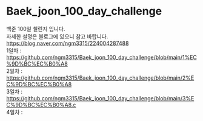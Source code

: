 # Baek_joon_100_day_challenge
백준 100일 첼린지 입니다.  
자세한 설명은 블로그에 있으니 참고 바랍니다.   
https://blog.naver.com/ngm3315/224004287488  
1일차 : [https://github.com/ngm3315/Baek_joon_100_day_challenge/blob/main/1%EC%9D%BC%EC%B0%A8  ](https://github.com/ngm3315/Baek_joon_100_day_challenge/blob/main/1%EC%9D%BC%EC%B0%A8.c)  
2일차 : [https://github.com/ngm3315/Baek_joon_100_day_challenge/blob/main/2%EC%9D%BC%EC%B0%A8  ](https://github.com/ngm3315/Baek_joon_100_day_challenge/blob/main/2%EC%9D%BC%EC%B0%A8.c)  
3일차 : https://github.com/ngm3315/Baek_joon_100_day_challenge/blob/main/3%EC%9D%BC%EC%B0%A8.c  
4일차 : 
